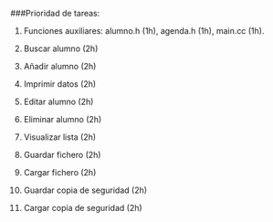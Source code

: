 ###Prioridad de tareas:

1. Funciones auxiliares: alumno.h (1h), agenda.h (1h), main.cc (1h).

2. Buscar alumno (2h)

3. Añadir alumno (2h)

4. Imprimir datos (2h)

5. Editar alumno (2h)

6. Eliminar alumno (2h)

7. Visualizar lista (2h)

8. Guardar fichero (2h)

9. Cargar fichero (2h)

10. Guardar copia de seguridad (2h)

11. Cargar copia de seguridad (2h)